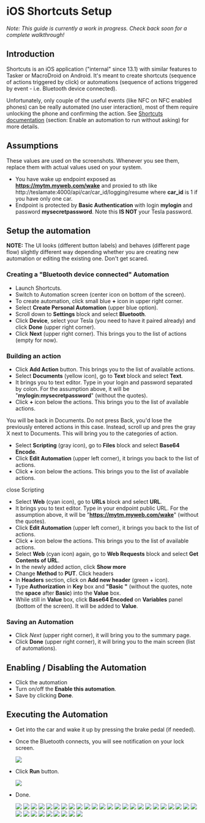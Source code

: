 # iOS Shortcuts Setup

*Note: This guide is currently a work in progress. Check back soon for a complete walkthrough!*

## Introduction

Shortcuts is an iOS application ("internal" since 13.1) with similar features to Tasker or MacroDroid on Android. It's meant to create shortcuts (sequence of actions triggered by click) or automations (sequence of actions triggered by event - i.e. Bluetooth device connected). 

Unfortunately, only couple of the useful events (like NFC on NFC enabled phones) can be really automated (no user interaction), most of them require unlocking the phone and confirming the action. See [Shortcuts documentation](https://support.apple.com/guide/shortcuts/enable-or-disable-a-personal-automation-apd602971e63/ios) (section: Enable an automation to run without asking) for more details.

## Assumptions

These values are used on the screenshots. Whenever you see them, replace them with actual values used on your system.
 * You have wake up endpoint exposed as **https://mytm.myweb.com/wake** and proxied to sth like http://teslamate:4000/api/car/car_id/logging/resume where **car_id** is 1 if you have only one car.
 * Endpoint is protected by **Basic Authentication** with login **mylogin** and password **mysecretpassword**. Note this **IS NOT** your Tesla password.

## Setup the automation

**NOTE:** The UI looks (different button labels) and behaves (different page flow) slightly different way depending whether you are creating new automation or editing the existing one. Don't get scared.

### Creating a "Bluetooth device connected" Automation

 * Launch Shortcuts. 
 * Switch to Automation screen (center icon on bottom of the screen).
 * To create automation, click small blue **+** icon in upper right corner.
 * Select **Create Personal Automation** (upper blue option).
 * Scroll down to **Settings** block and select **Bluetooth**.
 * Click **Device**, select your Tesla (you need to have it paired already) and click **Done** (upper right corner).
 * Click **Next** (upper right corner). This brings you to the list of actions (empty for now).

### Building an action

 * Click **Add Action** button. This brings you to the list of available actions.
 * Select **Documents** (yellow icon), go to **Text** block and select **Text**.
 * It brings you to text editor. Type in your login and password separated by colon. For the assumption above, it will be "**mylogin:mysecretpassword**" (without the quotes).
 * Click **+** icon below the actions. This brings you to the list of available actions.
 
 You will be back in Documents. Do not press Back, you'd lose the previously entered actions in this case.
 Instead, scroll up and pres the gray X next to Documents. This will bring you to the categories of action.
 
 
 * Select **Scripting** (gray icon), go to **Files** block and select **Base64 Encode**.
 * Click  **Edit Automation** (upper left corner), it brings you back to the list of actions.
 * Click **+** icon below the actions. This brings you to the list of available actions.
 
 close Scripting
 
 * Select **Web** (cyan icon), go to **URLs** block and select **URL**.
 * It brings you to text editor. Type in your endpoint public URL. For the assumption above, it will be "**https://mytm.myweb.com/wake**" (without the quotes).
 * Click  **Edit Automation** (upper left corner), it brings you back to the list of actions.
 * Click **+** icon below the actions. This brings you to the list of available actions.
 * Select **Web** (cyan icon) again, go to **Web Requests** block and select **Get Contents of URL**.
 * In the newly added action, click **Show more**
 * Change **Method** to **PUT**.
 Click headers
 * In **Headers** section, click on **Add new header** (green + icon).
 * Type **Authorization** in **Key** box and **"Basic "** (without the quotes, note the **space** after **Basic**) into the **Value** box.
 * While still in **Value** box, click **Base64 Encoded** on **Variables** panel (bottom of the screen). It will be added to **Value**.

### Saving an Automation

 * Click *Next* (upper right corner), it will bring you to the summary page.
 * Click **Done** (upper right corner), it will bring you to the main screen (list of automations).

## Enabling / Disabling the Automation
 * Click the automation
 * Turn on/off the **Enable this automation**.
 * Save by clicking **Done**.
 
## Executing the Automation

 * Get into the car and wake it up by pressing the brake pedal (if needed).
 * Once the Bluetooth connects, you will see notification on your lock screen.
 
   <img src="../images/shortcuts/run_00_notification.png" />
   
 * Click **Run** button.
 
   <img src="../images/shortcuts/run_01_run.png" />
   
 * Done. 

   <img src="../images/shortcuts/create_00_home.png" />
   <img src="../images/shortcuts/create_01_aut_home.png" />
   <img src="../images/shortcuts/create_02_new_automation_type.png" />
   <img src="../images/shortcuts/create_03_triggering_event.png" />
   <img src="../images/shortcuts/create_04_bluetooth.png" />
   <img src="../images/shortcuts/create_05_bluetooth_device.png" />
   <img src="../images/shortcuts/create_06_bluetooth_selected.png" />
   <img src="../images/shortcuts/create_07_add_action.png" />
   <img src="../images/shortcuts/create_08_action_categories.png" />
   <img src="../images/shortcuts/create_09_docs_text.png" />
   <img src="../images/shortcuts/create_10_text_edit.png" />
   <img src="../images/shortcuts/create_11_text_edit_filled.png" />
   <img src="../images/shortcuts/create_12_documents_close.png" />
   <img src="../images/shortcuts/create_13_action_categories.png" />
   <img src="../images/shortcuts/create_14_scripting_enc.png" />
   <img src="../images/shortcuts/create_15_enc_added.png" />
   <img src="../images/shortcuts/create_16_scripting_close.png" />
   <img src="../images/shortcuts/create_17_action_categories.png" />
   <img src="../images/shortcuts/create_17_url.png" />
   <img src="../images/shortcuts/create_18_url_edit.png" />
   <img src="../images/shortcuts/create_19_url_contents.png" />
   <img src="../images/shortcuts/create_20_url_contents_added.png" />
   <img src="../images/shortcuts/create_21_show_more.png" />
   <img src="../images/shortcuts/create_22_method.png" />
   <img src="../images/shortcuts/create_23_headers.png" />
   <img src="../images/shortcuts/create_24_headers_add.png" />
   <img src="../images/shortcuts/create_25_headers_values.png" />
   <img src="../images/shortcuts/create_26_headers_values_var.png" />
   <img src="../images/shortcuts/create_27_contents_filled.png" />
   <img src="../images/shortcuts/create_28_automation_detail.png" />
   <img src="../images/shortcuts/create_29_automation_list.png" />
   <img src="../images/shortcuts/edit_01_automation_detail.png" />
   <img src="../images/shortcuts/edit_02_edit_actions.png" />
